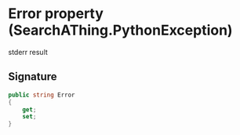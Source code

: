 # Error property (SearchAThing.PythonException)
stderr result

## Signature
```csharp
public string Error
{
    get;
    set;
}
```
